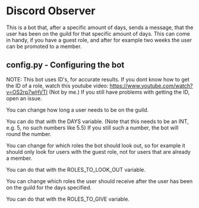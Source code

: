 # Discord Observer

This is a bot that, after a specific amount of days, sends a message, that the user has been on the guild for that specific amount of days.
This can come in handy, if you have a guest role, and after for example two weeks the user can be promoted to a member.

## config.py - Configuring the bot

NOTE: This bot uses ID's, for accurate results. If you dont know how to get the ID of a role, watch this youtube video: https://www.youtube.com/watch?v=OS2rp7wHVTI (Not by me.)
If you still have problems with getting the ID, open an issue.

You can change how long a user needs to be on the guild.

You can do that with the DAYS variable. (Note that this needs to be an INT, e.g. 5, no such numbers like 5.5)
If you still such a number, the bot will round the number.

You can change for which roles the bot should look out, so for example it should only look for users with the guest role, not for users that are already a member.

You can do that with the ROLES_TO_LOOK_OUT variable.

You can change which roles the user should receive after the user has been on the guild for the days specified.

You can do that with the ROLES_TO_GIVE variable.
